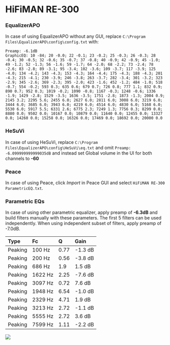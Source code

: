 # HiFiMAN RE-300

### EqualizerAPO
In case of using EqualizerAPO without any GUI, replace `C:\Program Files\EqualizerAPO\config\config.txt`
with:
```
Preamp: -6.1dB
GraphicEQ: 10 -84; 20 -0.0; 22 -0.1; 23 -0.2; 25 -0.3; 26 -0.3; 28 -0.4; 30 -0.5; 32 -0.6; 35 -0.7; 37 -0.8; 40 -0.9; 42 -0.9; 45 -1.0; 49 -1.2; 52 -1.3; 56 -1.6; 59 -1.7; 64 -2.0; 68 -2.2; 73 -2.4; 78 -2.6; 83 -2.8; 89 -3.1; 95 -3.4; 102 -3.6; 109 -3.7; 117 -3.9; 125 -4.0; 134 -4.2; 143 -4.3; 153 -4.3; 164 -4.4; 175 -4.3; 188 -4.3; 201 -4.3; 215 -4.1; 230 -3.9; 246 -3.8; 263 -3.7; 282 -3.4; 301 -3.2; 323 -2.9; 345 -2.6; 369 -2.3; 395 -2.0; 423 -1.6; 452 -1.2; 484 -1.0; 518 -0.7; 554 -0.2; 593 0.3; 635 0.6; 679 0.7; 726 0.8; 777 1.1; 832 0.9; 890 0.7; 952 0.3; 1019 -0.2; 1090 -0.8; 1167 -0.3; 1248 -0.6; 1336 -1.9; 1429 -2.8; 1529 -3.5; 1636 -3.5; 1751 -2.8; 1873 -1.3; 2004 0.9; 2145 3.2; 2295 5.6; 2455 6.0; 2627 6.0; 2811 6.0; 3008 6.0; 3219 6.0; 3444 6.0; 3685 6.0; 3943 6.0; 4219 6.0; 4514 6.0; 4830 6.0; 5168 6.0; 5530 6.0; 5917 5.5; 6331 2.6; 6775 2.3; 7249 1.3; 7756 0.3; 8299 0.0; 8880 0.0; 9502 0.0; 10167 0.0; 10879 0.0; 11640 0.0; 12455 0.0; 13327 0.0; 14260 0.0; 15258 0.0; 16326 0.0; 17469 0.0; 18692 0.0; 20000 0.0
```

### HeSuVi
In case of using HeSuVi, replace `C:\Program Files\EqualizerAPO\config\HeSuVi\eq.txt` and omit `Preamp:
-6.099999999999035dB` and instead set Global volume in the UI for both channels to **-60**

### Peace
In case of using Peace, click *Import* in Peace GUI and select `HiFiMAN RE-300 ParametricEQ.txt`.

### Parametric EQs
In case of using other parametric equalizer, apply preamp of **-6.3dB** and build filters manually
with these parameters. The first 5 filters can be used independently.
When using independent subset of filters, apply preamp of -7.0dB.

| Type    | Fc      |    Q | Gain    |
|:--------|:--------|:-----|:--------|
| Peaking | 100 Hz  | 0.77 | -1.3 dB |
| Peaking | 200 Hz  | 0.56 | -3.8 dB |
| Peaking | 686 Hz  | 1.9  | 1.5 dB  |
| Peaking | 1622 Hz | 2.25 | -7.6 dB |
| Peaking | 3097 Hz | 0.72 | 7.6 dB  |
| Peaking | 1948 Hz | 6.54 | -1.0 dB |
| Peaking | 2329 Hz | 4.71 | 1.9 dB  |
| Peaking | 3213 Hz | 2.72 | -1.1 dB |
| Peaking | 5555 Hz | 2.72 | 3.6 dB  |
| Peaking | 7599 Hz | 1.11 | -2.2 dB |

![](https://raw.githubusercontent.com/jaakkopasanen/AutoEq/master/results/innerfidelity/sbaf-serious/HiFiMAN%20RE-300/HiFiMAN%20RE-300.png)